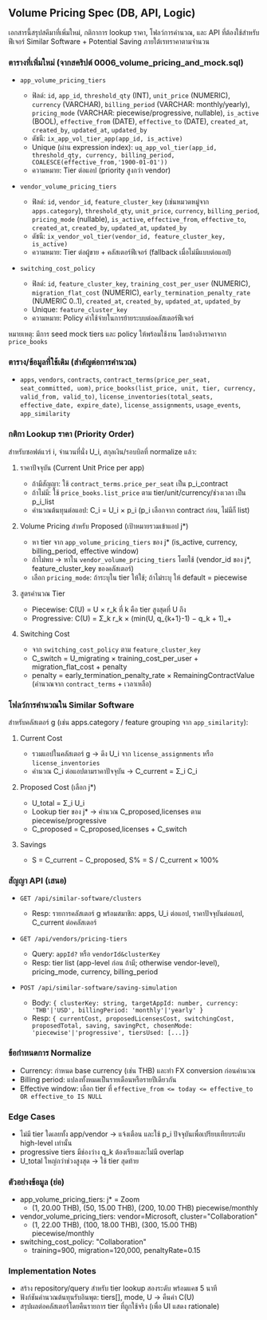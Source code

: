 ## Volume Pricing Spec (DB, API, Logic)

เอกสารนี้สรุปสคีมาที่เพิ่มใหม่, กติกาการ lookup ราคา, โฟลว์การคำนวณ, และ API ที่ต้องใช้สำหรับฟีเจอร์ Similar Software + Potential Saving ภายใต้เรทราคาตามจำนวน

### ตารางที่เพิ่มใหม่ (จากสคริปต์ 0006_volume_pricing_and_mock.sql)

- `app_volume_pricing_tiers`
  - ฟิลด์: `id`, `app_id`, `threshold_qty` (INT), `unit_price` (NUMERIC), `currency` (VARCHAR), `billing_period` (VARCHAR: monthly/yearly), `pricing_mode` (VARCHAR: piecewise/progressive, nullable), `is_active` (BOOL), `effective_from` (DATE), `effective_to` (DATE), `created_at`, `created_by`, `updated_at`, `updated_by`
  - ดัชนี: `ix_app_vol_tier_app(app_id, is_active)`
  - Unique (ผ่าน expression index): `uq_app_vol_tier(app_id, threshold_qty, currency, billing_period, COALESCE(effective_from,'1900-01-01'))`
  - ความหมาย: Tier ต่อแอป (priority สูงกว่า vendor)

- `vendor_volume_pricing_tiers`
  - ฟิลด์: `id`, `vendor_id`, `feature_cluster_key` (เช่นหมวดหมู่จาก `apps.category`), `threshold_qty`, `unit_price`, `currency`, `billing_period`, `pricing_mode` (nullable), `is_active`, `effective_from`, `effective_to`, `created_at`, `created_by`, `updated_at`, `updated_by`
  - ดัชนี: `ix_vendor_vol_tier(vendor_id, feature_cluster_key, is_active)`
  - ความหมาย: Tier ต่อผู้ขาย + คลัสเตอร์ฟีเจอร์ (fallback เมื่อไม่มีแบบต่อแอป)

- `switching_cost_policy`
  - ฟิลด์: `id`, `feature_cluster_key`, `training_cost_per_user` (NUMERIC), `migration_flat_cost` (NUMERIC), `early_termination_penalty_rate` (NUMERIC 0..1), `created_at`, `created_by`, `updated_at`, `updated_by`
  - Unique: `feature_cluster_key`
  - ความหมาย: Policy ค่าใช้จ่ายในการย้ายระบบต่อคลัสเตอร์ฟีเจอร์

หมายเหตุ: มีการ seed mock tiers และ policy ให้พร้อมใช้งาน โดยอ้างอิงราคาจาก `price_books`

### ตาราง/ข้อมูลที่ใช้เดิม (สำคัญต่อการคำนวณ)

- `apps`, `vendors`, `contracts`, `contract_terms(price_per_seat, seat_committed, uom)`, `price_books(list_price, unit, tier, currency, valid_from, valid_to)`, `license_inventories(total_seats, effective_date, expire_date)`, `license_assignments`, `usage_events`, `app_similarity`

### กติกา Lookup ราคา (Priority Order)

สำหรับซอฟต์แวร์ i, จำนวนที่นั่ง U_i, สกุลเงิน/รอบบิลที่ normalize แล้ว:

1) ราคาปัจจุบัน (Current Unit Price per app)
   - ถ้ามีสัญญา: ใช้ `contract_terms.price_per_seat` เป็น p_i_contract
   - ถ้าไม่มี: ใช้ `price_books.list_price` ตาม tier/unit/currency/ช่วงเวลา เป็น p_i_list
   - คำนวณต้นทุนต่อแอป: C_i = U_i × p_i (p_i เลือกจาก contract ก่อน, ไม่มีก็ list)

2) Volume Pricing สำหรับ Proposed (เป้าหมายรวมเข้าแอป j*)
   - หา tier จาก `app_volume_pricing_tiers` ของ j* (is_active, currency, billing_period, effective window)
   - ถ้าไม่พบ → หาใน `vendor_volume_pricing_tiers` โดยใช้ (vendor_id ของ j*, feature_cluster_key ของคลัสเตอร์)
   - เลือก `pricing_mode`: ถ้าระบุใน tier ให้ใช้; ถ้าไม่ระบุ ให้ default = piecewise

3) สูตรคำนวณ Tier
   - Piecewise: C(U) = U × r_k ที่ k คือ tier สูงสุดที่ U ถึง
   - Progressive: C(U) = Σ_k r_k × (min(U, q_{k+1}-1) − q_k + 1)_+

4) Switching Cost
   - จาก `switching_cost_policy` ตาม `feature_cluster_key`
   - C_switch = U_migrating × training_cost_per_user + migration_flat_cost + penalty
   - penalty = early_termination_penalty_rate × RemainingContractValue (คำนวณจาก `contract_terms` + เวลาเหลือ)

### โฟลว์การคำนวณใน Similar Software

สำหรับคลัสเตอร์ g (เช่น apps.category / feature grouping จาก `app_similarity`):

1) Current Cost
   - รวมแอปในคลัสเตอร์ g → ดึง U_i จาก `license_assignments` หรือ `license_inventories`
   - คำนวณ C_i ต่อแอปตามราคาปัจจุบัน → C_current = Σ_i C_i

2) Proposed Cost (เลือก j*)
   - U_total = Σ_i U_i
   - Lookup tier ของ j* → คำนวณ C_proposed,licenses ตาม piecewise/progressive
   - C_proposed = C_proposed,licenses + C_switch

3) Savings
   - S = C_current − C_proposed,   S% = S / C_current × 100%

### สัญญา API (เสนอ)

- `GET /api/similar-software/clusters`
  - Resp: รายการคลัสเตอร์ g พร้อมสมาชิก: apps, U_i ต่อแอป, ราคาปัจจุบันต่อแอป, C_current ต่อคลัสเตอร์

- `GET /api/vendors/pricing-tiers`
  - Query: `appId?` หรือ `vendorId&clusterKey`
  - Resp: tier list (app-level ก่อน ถ้ามี; otherwise vendor-level), pricing_mode, currency, billing_period

- `POST /api/similar-software/saving-simulation`
  - Body: `{ clusterKey: string, targetAppId: number, currency: 'THB'|'USD', billingPeriod: 'monthly'|'yearly' }`
  - Resp: `{ currentCost, proposedLicensesCost, switchingCost, proposedTotal, saving, savingPct, chosenMode: 'piecewise'|'progressive', tiersUsed: [...]} `

### ข้อกำหนดการ Normalize

- Currency: กำหนด base currency (เช่น THB) และทำ FX conversion ก่อนคำนวณ
- Billing period: แปลงทั้งหมดเป็นรายเดือนหรือรายปีเดียวกัน
- Effective window: เลือก tier ที่ `effective_from <= today <= effective_to OR effective_to IS NULL`

### Edge Cases

- ไม่มี tier ใดเลยทั้ง app/vendor → แจ้งเตือน และใช้ p_i ปัจจุบันเพื่อเปรียบเทียบระดับ high-level เท่านั้น
- progressive tiers มีช่องว่าง q_k ต้องเรียงและไม่มี overlap
- U_total ใหญ่กว่าช่วงสูงสุด → ใช้ tier สุดท้าย

### ตัวอย่างข้อมูล (ย่อ)

- app_volume_pricing_tiers: j* = Zoom
  - (1, 20.00 THB), (50, 15.00 THB), (200, 10.00 THB) piecewise/monthly
- vendor_volume_pricing_tiers: vendor=Microsoft, cluster="Collaboration"
  - (1, 22.00 THB), (100, 18.00 THB), (300, 15.00 THB) piecewise/monthly
- switching_cost_policy: "Collaboration"
  - training=900, migration=120,000, penaltyRate=0.15

### Implementation Notes

- สร้าง repository/query สำหรับ tier lookup สองระดับ พร้อมแคช 5 นาที
- ฟังก์ชันคำนวณต้นทุนรับอินพุต: tiers[], mode, U → คืนค่า C(U)
- สรุปผลต่อคลัสเตอร์โดยคืนรายการ tier ที่ถูกใช้จริง (เพื่อ UI แสดง rationale)



